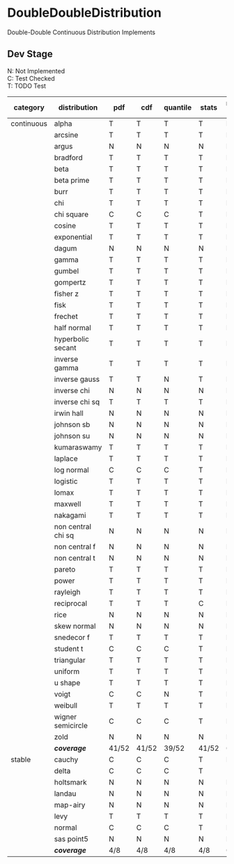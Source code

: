 # DoubleDoubleDistribution
 Double-Double Continuous Distribution Implements

## Dev Stage
N: Not Implemented  
C: Test Checked  
T: TODO Test  

| category   | distribution       | pdf   | cdf   | quantile | stats | random gen | define | difficulty |
| ---------- | ------------------ | ----- | ----- | -------- | ----- | ---------- | ------ | ---------- |
| continuous | alpha              | T     | T     | T        | T     | N          | N      |            |
|            | arcsine            | T     | T     | T        | T     | N          | N      |            |
|            | argus              | N     | N     | N        | N     | N          | N      | A          |
|            | bradford           | T     | T     | T        | T     | N          | N      |            |
|            | beta               | T     | T     | T        | T     | N          | N      |            |
|            | beta prime         | T     | T     | T        | T     | N          | N      |            |
|            | burr               | T     | T     | T        | T     | N          | N      |            |
|            | chi                | T     | T     | T        | T     | N          | N      |            |
|            | chi square         | C     | C     | C        | T     | N          | N      |            |
|            | cosine             | T     | T     | T        | T     | N          | N      |            |
|            | exponential        | T     | T     | T        | T     | N          | N      |            |
|            | dagum              | N     | N     | N        | N     | N          | N      | B          |
|            | gamma              | T     | T     | T        | T     | N          | N      |            |
|            | gumbel             | T     | T     | T        | T     | N          | N      |            |
|            | gompertz           | T     | T     | T        | T     | N          | N      |            |
|            | fisher z           | T     | T     | T        | T     | N          | N      |            |
|            | fisk               | T     | T     | T        | T     | N          | N      |            |
|            | frechet            | T     | T     | T        | T     | N          | N      |            |
|            | half normal        | T     | T     | T        | T     | N          | N      |            |
|            | hyperbolic secant  | T     | T     | T        | T     | N          | N      |            |
|            | inverse gamma      | T     | T     | T        | T     | N          | N      |            |
|            | inverse gauss      | T     | T     | N        | T     | N          | N      |            |
|            | inverse chi        | N     | N     | N        | N     | N          | N      | B          |
|            | inverse chi sq     | T     | T     | T        | T     | N          | N      |            |
|            | irwin hall         | N     | N     | N        | N     | N          | N      | B          |
|            | johnson sb         | N     | N     | N        | N     | N          | N      | B          |
|            | johnson su         | N     | N     | N        | N     | N          | N      | B          |
|            | kumaraswamy        | T     | T     | T        | T     | N          | N      |            |
|            | laplace            | T     | T     | T        | T     | N          | N      |            |
|            | log normal         | C     | C     | C        | T     | N          | N      |            |
|            | logistic           | T     | T     | T        | T     | N          | N      |            |
|            | lomax              | T     | T     | T        | T     | N          | N      |            |
|            | maxwell            | T     | T     | T        | T     | N          | N      |            |
|            | nakagami           | T     | T     | T        | T     | N          | N      |            |
|            | non central chi sq | N     | N     | N        | N     | N          | N      | AAA        |
|            | non central f      | N     | N     | N        | N     | N          | N      | AAA        |
|            | non central t      | N     | N     | N        | N     | N          | N      | AAA        |
|            | pareto             | T     | T     | T        | T     | N          | N      |            |
|            | power              | T     | T     | T        | T     | N          | N      |            |
|            | rayleigh           | T     | T     | T        | T     | N          | N      |            |
|            | reciprocal         | T     | T     | T        | C     | N          | N      |            |
|            | rice               | N     | N     | N        | N     | N          | N      | AAA        |
|            | skew normal        | N     | N     | N        | N     | N          | N      | A          |
|            | snedecor f         | T     | T     | T        | T     | N          | N      |            |
|            | student t          | C     | C     | C        | T     | N          | N      |            |
|            | triangular         | T     | T     | T        | T     | N          | N      |            |
|            | uniform            | T     | T     | T        | T     | N          | N      |            |
|            | u shape            | T     | T     | T        | T     | N          | N      |            |
|            | voigt              | C     | C     | N        | T     | N          | N      |            |
|            | weibull            | T     | T     | T        | T     | N          | N      |            |
|            | wigner semicircle  | C     | C     | C        | T     | N          | N      |            |
|            | zold               | N     | N     | N        | N     | N          | N      | B          |
|            | ***coverage***     | 41/52 | 41/52 | 39/52    | 41/52 | 0/52       | 0/52   |            |
| stable     | cauchy             | C     | C     | C        | T     | N          | N      |            |
|            | delta              | C     | C     | C        | T     | -          | N      |            |
|            | holtsmark          | N     | N     | N        | N     | N          | N      | A          |
|            | landau             | N     | N     | N        | N     | N          | N      | A          |
|            | map-airy           | N     | N     | N        | N     | N          | N      | A          |
|            | levy               | T     | T     | T        | T     | N          | N      |            |
|            | normal             | C     | C     | C        | T     | N          | N      |            |
|            | sas point5         | N     | N     | N        | N     | N          | N      | A          |
|            | ***coverage***     | 4/8   | 4/8   | 4/8      | 4/8   | 0/8        | 0/8    |            |